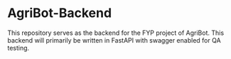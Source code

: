 # AgriBot-Backend
This repository serves as the backend for the FYP project of AgriBot. This backend will primarily be written in FastAPI with swagger enabled for QA testing.

